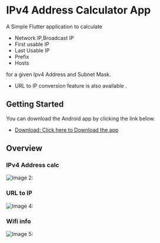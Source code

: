 # IPv4 Address Calculator App

A Simple Flutter application to calculate
- Network IP,Broadcast IP
- First usable IP
- Last Usable IP
- Prefix
- Hosts  
   
for a given Ipv4 Address and Subnet Mask.

- URL to IP conversion feature  is also available .

## Getting Started

You can download the Android app by clicking the link below.  

- [Download: Click here to Download the  app](https://drive.google.com/file/d/1Rrsbr_6HV1iDp0p10RI1ToIL9l8GCIoW/view?usp=sharing)


## Overview  
  
### IPv4 Address calc

  

![Image 2: ](https://drive.google.com/file/d/12OdCr9Pe0zPEo5wHah04qJKsehfywpOw/view?usp=sharing)
  
  
### URL to IP  
  
  
![Image 4: ](https://drive.google.com/file/d/12nKQw0nm1JOnpfivTUdn05G46MaXPluE/view?usp=sharing)


### Wifi info

![Image 5: ](https://drive.google.com/file/d/15x3Ti_YNQ1Taf9td5su5CYOBV_ItGTvz/view?usp=sharing)
